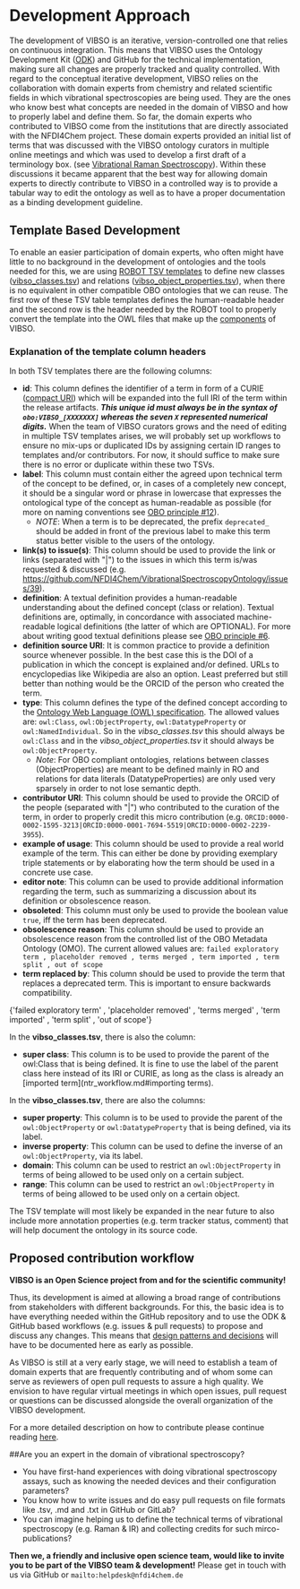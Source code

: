 # Development Approach

The development of VIBSO is an iterative, version-controlled one that relies on continuous integration. This means that VIBSO uses the Ontology Development Kit ([ODK](https://github.com/INCATools/ontology-development-kit)) and GitHub
 for the technical implementation, making sure all changes are properly tracked and quality controlled. 
With regard to the conceptual iterative development, VIBSO relies on the collaboration with domain experts from chemistry and related scientific fields in which vibrational spectroscopies are being used. They are the ones who know best what concepts are needed in the domain of VIBSO and how to properly label and define them.
So far, the domain experts who contributed to VIBSO come from the institutions that are directly associated with the NFDI4Chem project. These domain experts provided an initial list of terms that was discussed with the VIBSO ontology curators in multiple online meetings and which was used to develop a first draft of a terminology box. (see [Vibrational Raman Spectroscopy](design_patterns.md#vibrational-raman-spectroscopy)). Within these discussions it became apparent that the best way for allowing domain experts to directly contribute to VIBSO in a controlled way is to provide a tabular way to edit the ontology as well as to have a proper documentation as a binding development guideline.


## Template Based Development
To enable an easier participation of domain experts, who often might have little to no background in the development of ontologies and the tools needed for this, we are using [ROBOT TSV templates](http://robot.obolibrary.org/template) to define new classes ([vibso_classes.tsv](https://github.com/NFDI4Chem/VibrationalSpectroscopyOntology/blob/main/src/templates/vibso_classes.tsv)) and relations ([vibso_object_properties.tsv](https://github.com/NFDI4Chem/VibrationalSpectroscopyOntology/blob/main/src/templates/vibso_object_properties.tsv)), when there is no equivalent in other compatible OBO ontologies that we can reuse. The first row of these TSV table templates defines the human-readable header and the second row is the header needed by the ROBOT tool to properly convert the template into the OWL files that make up the [components](odk-workflows/RepositoryFileStructure.md#components) of VIBSO.

### Explanation of the template column headers

In both TSV templates there are the following columns:

* **id**: This column defines the identifier of a term in form of a CURIE ([compact URI](https://en.wikipedia.org/wiki/CURIE)) which will be expanded into the full IRI of the term within the release artifacts. **_This unique id must always be in the syntax of `obo:VIBSO_[XXXXXXX]` whereas the seven `X` represented numerical digits._** When the team of VIBSO curators grows and the need of editing in multiple TSV templates arises, we will probably set up workflows to ensure no mix-ups or duplicated IDs by assigning certain ID ranges to templates and/or contributors. For now, it should suffice to make sure there is no error or duplicate within these two TSVs.
* **label**: This column must contain either the agreed upon technical term of the concept to be defined, or, in cases of a completely new concept, it should be a singular word or phrase in lowercase that expresses the ontological type of the concept as human-readable as possible (for more on naming conventions see [OBO principle #12](https://obofoundry.org/principles/fp-012-naming-conventions.html)).
  * *NOTE*: When a term is to be deprecated, the prefix `deprecated_` should be added in front of the previous label to make this term status better visible to the users of the ontology.
* **link(s) to issue(s)**: This column should be used to provide the link or links (separated with "|") to the issues in which this term is/was requested & discussed (e.g. https://github.com/NFDI4Chem/VibrationalSpectroscopyOntology/issues/39).
* **definition**: A textual definition provides a human-readable understanding about the defined concept (class or relation). Textual definitions are, optimally, in concordance with associated machine-readable logical definitions (the latter of which are OPTIONAL). For more about writing good textual definitions please see [OBO principle #6](https://obofoundry.org/principles/fp-006-textual-definitions.html).
* **definition source URI**: It is common practice to provide a definition source whenever possible. In the best case this is the DOI of a publication in which the concept is explained and/or defined. URLs to encyclopedias like Wikipedia are also an option. Least preferred but still better than nothing would be the ORCID of the person who created the term.
* **type**: This column defines the type of the defined concept according to the [Ontology Web Language (OWL) specification](https://www.w3.org/TR/owl-ref/). The allowed values are: `owl:Class`, `owl:ObjectProperty`,  `owl:DatatypeProperty` or `owl:NamedIndividual`. So in the *vibso_classes.tsv* this should always be `owl:Class` and in the *vibso_object_properties.tsv* it should always be `owl:ObjectProperty`.
  * _Note_: For OBO compliant ontologies, relations between classes (ObjectProperties) are meant to be defined mainly in RO and relations for data literals (DatatypeProperties) are only used very sparsely in order to not lose semantic depth.
* **contributor URI**: This column should be used to provide the ORCID of the people (separated with "|") who contributed to the curation of the term, in order to properly credit this micro contribution (e.g. `ORCID:0000-0002-1595-3213|ORCID:0000-0001-7694-5519|ORCID:0000-0002-2239-3955`).
* **example of usage**: This column should be used to provide a real world example of the term. This can either be done by providing exemplary triple statements or by elaborating how the term should be used in a concrete use case.  
* **editor note**: This column can be used to provide additional information regarding the term, such as summarizing a discussion about its definition or obsolescence reason.
* **obsoleted**: This column must only be used to provide the boolean value `true`, iff the term has been deprecated.
* **obsolescence reason**: This column should be used to provide an obsolescence reason from the controlled list of the OBO Metadata Ontology (OMO). The current allowed values are: `failed exploratory term , placeholder removed , terms merged , term imported , term split , out of scope`
* **term replaced by**: This column should be used to provide the term that replaces a deprecated term. This is important to ensure backwards compatibility. 


{'failed exploratory term' , 'placeholder removed' , 'terms merged' , 'term imported' , 'term split' , 'out of scope'}

In the **vibso_classes.tsv**, there is also the column:
* **super class**: This column is to be used to provide the parent of the owl:Class that is being defined. It is fine to use the label of the parent class here instead of its IRI or CURIE, as long as the class is already an [imported term](ntr_workflow.md#importing terms).

In the **vibso_classes.tsv**, there are also the columns:
* **super property**: This column is to be used to provide the parent of the `owl:ObjectProperty` or `owl:DatatypeProperty` that is being defined, via its label.
* **inverse property**: This column can be used to define the inverse of an `owl:ObjectProperty`, via its label. 
* **domain**: This column can be used to restrict an `owl:ObjectProperty` in terms of being allowed to be used only on a certain subject.
* **range**: This column can be used to restrict an `owl:ObjectProperty` in terms of being allowed to be used only on a certain object.

The TSV template will most likely be expanded in the near future to also include more annotation properties (e.g. term tracker status, comment) that will help document the ontology in its source code.


## Proposed contribution workflow
**VIBSO is an Open Science project from and for the scientific community!** 

Thus, its development is aimed at allowing a broad range of contributions from stakeholders with different backgrounds. For this, the basic idea is to have everything needed within the GitHub repository and to use the ODK & GitHub based workflows (e.g. issues & pull requests) to propose and discuss any changes. This means that [design patterns and decisions](design_patterns.md) will have to be documented here as early as possible.

As VIBSO is still at a very early stage, we will need to establish a team of domain experts that are frequently contributing and of whom some can serve as reviewers of open pull requests to assure a high quality. We envision to have regular virtual meetings in which open issues, pull request or questions can be discussed alongside the overall organization of the VIBSO development. 

For a more detailed description on how to contribute please continue reading [here](contributing.md).


##Are you an expert in the domain of vibrational spectroscopy?

* You have first-hand experiences with doing vibrational spectroscopy assays, such as knowing the needed devices and their configuration parameters?
* You know how to write issues and do easy pull requests on file formats like .tsv, .md and .txt in GitHub or GitLab?
* You can imagine helping us to define the technical terms of vibrational spectroscopy (e.g. Raman & IR) and collecting credits for such mirco-publications?

**Then we, a friendly and inclusive open science team, would like to invite you to be part of the VIBSO team & development!**
Please get in touch with us via GitHub or `mailto:helpdesk@nfdi4chem.de `




